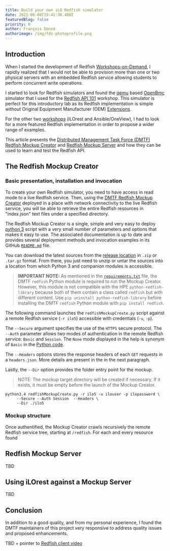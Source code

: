 ```yaml
---
title: Build your own iLO Redfish simulator
date: 2021-06-08T15:41:30.488Z
featuredBlog: false
priority: 0
author: François Donzé
authorimage: /img/fdz-photoprofile.png
---
```

## Introduction

When I started the development of Redfish [Workshops-on-Demand](https://hackshack.hpedev.io/workshops), I rapidly realized that I would not be able to provision more than one or two physical servers with an embedded Redfish service allowing students to perform concurrent write operations.

I started to look for Redfish simulators and found the [qemu](https://www.qemu.org/) based [OpenBmc](https://github.com/openbmc/openbmc) simulator that I used for the [Redfish API 101](https://hackshack.hpedev.io/workshops) workshop. This simulator is perfect for this introductory lab as its Redfish implementation is simple without Original Equipment Manufacturer (OEM) [Extensions](https://redfish.dmtf.org/redfish/mockups/v1/1060).

For the other two [workshops](https://hackshack.hpedev.io/workshops) (iLOrest and Ansible/OneView), I had to look for a more featured Redfish implementation in order to propose a wider range of examples.

This article presents the [Distributed Management Task Force (DMTF)](https://redfish.dmtf.org/) [Redfish Mockup Creator](https://github.com/DMTF/Redfish-Mockup-Creator) and [Redfish Mockup Server](https://github.com/DMTF/Redfish-Mockup-Server) and how they can be used to learn and test the Redfish API.

## The Redfish Mockup Creator

### Basic presentation, installation and invocation

To create your own Redfish simulator, you need to have access in read mode to a live Redfish service. Then, using the [DMTF Redfish Mockup Creator](https://github.com/DMTF/Redfish-Mockup-Creator) deployed in a place with network connectivity to the live Redfish service, you will be able to retrieve the entire Redfish resources in "index.json" text files under a specified directory.

The Redfish Mockup Creator is a single, simple and very easy to deploy [python 3](https://www.python.org/downloads/) script with a very small number of parameters and options that makes it easy to use. The associated documentation is up to date and provides several deployment methods and invocation examples in its GitHub [`README.md`](https://github.com/DMTF/Redfish-Mockup-Creator#readme) file. 

You can download the latest sources from the [release location](https://github.com/DMTF/Redfish-Mockup-Creator/releases/tag/1.1.1) in `.zip` or `.tar.gz` format. From there, you just need to unzip or untar the sources into a location from which Python 3 and companion modules is accessible.

> **IMPORTANT NOTE:** As mentioned in the [`requirements.txt`](https://github.com/DMTF/Redfish-Mockup-Creator/blob/1.1.1/requirements.txt) file, the DMTF `redfish` Python module is required to run the Mockup Creator. However, this module is not compatible with the HPE `python-redfish-library` because both of them contain a class called `redfish` but with different content. Use `pip uninstall python-redfish-library` before installing the DMTF `redfish` Python module with `pip install redfish`. 

The following command launches the `redfishMockupCreate.py` script against a remote Redfish service (`-r ilo5`) accessible with credentials (`-u`, `-p`).

The `--Secure` argument specifies the use of the `HTTPS` secure protocol. The `--Auth` parameter allows two modes of authentication in the remote Redfish service: `Basic` and `Session`. The `None` mode displayed in the help is synonym of `Basic` in the [Python code](https://github.com/DMTF/Redfish-Mockup-Creator/blob/1.1.1/redfishMockupCreate.py).

The `--Headers` options stores the response headers of each `GET` requests in a `headers.json`. More details are present in the in the next paragraph.

Lastly, the `--Dir` option provides the folder entry point for the mockup. 

> NOTE: The mockup target directory will be created if necessary. If it exists, it must be empty before the launch of the Mockup Creator.

```shell
python3.4 redfishMockupCreate.py -r ilo5 -u ilouser -p ilopassword \
     --Secure --Auth Session  --Headers \
     --Dir ./ilo5
```

### Mockup structure

Once authentified, the Mockup Creator crawls recursively the remote Redfish service tree, starting at `/redfish`. For each and every resource found 

## Redfish Mockup Server

TBD

## Using iLOrest against a Mockup Server

TBD

## Conclusion
In addition to a good quality, and from my personal experience, I found the DMTF maintainers of this project very responsive to address quality issues and proposed enhancements. 


TBD + pointer to [Redfish client video](https://youtu.be/ur9UKRV_0S8)
